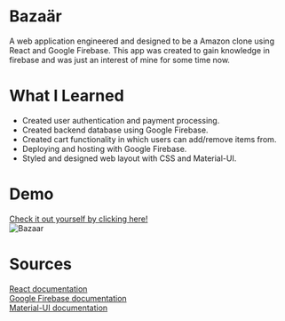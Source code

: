 # Bazaär
<p>
A web application engineered and designed to be a Amazon clone using React and Google Firebase. This app was created to gain knowledge in firebase and was just an interest of mine for some time now. 
</p>

# What I Learned
<ul>
    <li>
    Created user authentication and payment processing.
    </li>
    <li>
    Created backend database using Google Firebase.
    </li>
    <li>
    Created cart functionality in which users can add/remove items from.
    </li>
    <li>
    Deploying and hosting with Google Firebase. 
    </li>
    <li>
    Styled and designed web layout with CSS and Material-UI.
    </li>
</ul>

# Demo
<a href="https://bazaar-596f2.web.app/"> Check it out yourself by clicking here!</a>  
![Bazaar](https://media.giphy.com/media/17BF82waniz4ndE1UW/giphy.gif)

# Sources
<a href="https://reactjs.org/docs/getting-started.html"> React documentation <a>  
<a href='https://firebase.google.com/docs/'>Google Firebase documentation </a>  
<a href="https://material-ui.com/getting-started/installation/"> Material-UI documentation<a>  
